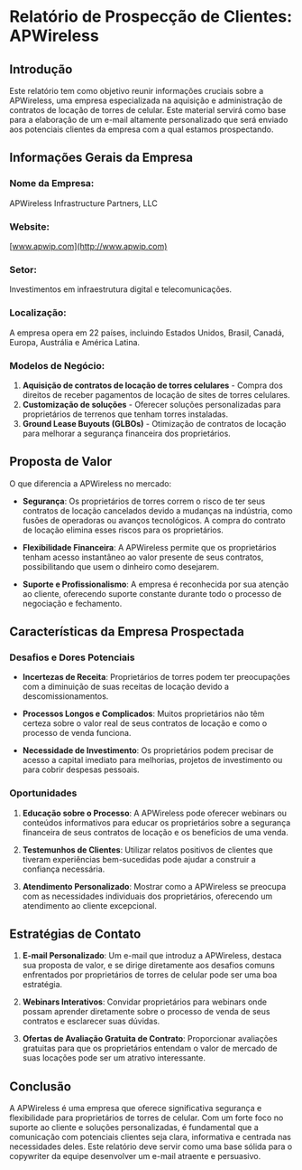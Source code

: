 # Relatório de Prospecção de Clientes: APWireless

## Introdução

Este relatório tem como objetivo reunir informações cruciais sobre a APWireless, uma empresa especializada na aquisição e administração de contratos de locação de torres de celular. Este material servirá como base para a elaboração de um e-mail altamente personalizado que será enviado aos potenciais clientes da empresa com a qual estamos prospectando.

## Informações Gerais da Empresa

### Nome da Empresa:
APWireless Infrastructure Partners, LLC

### Website:
[www.apwip.com](http://www.apwip.com)

### Setor:
Investimentos em infraestrutura digital e telecomunicações.

### Localização:
A empresa opera em 22 países, incluindo Estados Unidos, Brasil, Canadá, Europa, Austrália e América Latina.

### Modelos de Negócio:
1. **Aquisição de contratos de locação de torres celulares** - Compra dos direitos de receber pagamentos de locação de sites de torres celulares.
2. **Customização de soluções** - Oferecer soluções personalizadas para proprietários de terrenos que tenham torres instaladas.
3. **Ground Lease Buyouts (GLBOs)** - Otimização de contratos de locação para melhorar a segurança financeira dos proprietários.

## Proposta de Valor

O que diferencia a APWireless no mercado:

- **Segurança**: Os proprietários de torres correm o risco de ter seus contratos de locação cancelados devido a mudanças na indústria, como fusões de operadoras ou avanços tecnológicos. A compra do contrato de locação elimina esses riscos para os proprietários.
  
- **Flexibilidade Financeira**: A APWireless permite que os proprietários tenham acesso instantâneo ao valor presente de seus contratos, possibilitando que usem o dinheiro como desejarem.

- **Suporte e Profissionalismo**: A empresa é reconhecida por sua atenção ao cliente, oferecendo suporte constante durante todo o processo de negociação e fechamento.

## Características da Empresa Prospectada

### Desafios e Dores Potenciais

- **Incertezas de Receita**: Proprietários de torres podem ter preocupações com a diminuição de suas receitas de locação devido a descomissionamentos.
  
- **Processos Longos e Complicados**: Muitos proprietários não têm certeza sobre o valor real de seus contratos de locação e como o processo de venda funciona.

- **Necessidade de Investimento**: Os proprietários podem precisar de acesso a capital imediato para melhorias, projetos de investimento ou para cobrir despesas pessoais.

### Oportunidades

1. **Educação sobre o Processo**: A APWireless pode oferecer webinars ou conteúdos informativos para educar os proprietários sobre a segurança financeira de seus contratos de locação e os benefícios de uma venda.
  
2. **Testemunhos de Clientes**: Utilizar relatos positivos de clientes que tiveram experiências bem-sucedidas pode ajudar a construir a confiança necessária.

3. **Atendimento Personalizado**: Mostrar como a APWireless se preocupa com as necessidades individuais dos proprietários, oferecendo um atendimento ao cliente excepcional.

## Estratégias de Contato

1. **E-mail Personalizado**: Um e-mail que introduz a APWireless, destaca sua proposta de valor, e se dirige diretamente aos desafios comuns enfrentados por proprietários de torres de celular pode ser uma boa estratégia.

2. **Webinars Interativos**: Convidar proprietários para webinars onde possam aprender diretamente sobre o processo de venda de seus contratos e esclarecer suas dúvidas.

3. **Ofertas de Avaliação Gratuita de Contrato**: Proporcionar avaliações gratuitas para que os proprietários entendam o valor de mercado de suas locações pode ser um atrativo interessante.

## Conclusão

A APWireless é uma empresa que oferece significativa segurança e flexibilidade para proprietários de torres de celular. Com um forte foco no suporte ao cliente e soluções personalizadas, é fundamental que a comunicação com potenciais clientes seja clara, informativa e centrada nas necessidades deles. Este relatório deve servir como uma base sólida para o copywriter da equipe desenvolver um e-mail atraente e persuasivo.